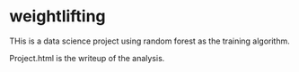 # weightlifting

THis is a data science project using random forest as the training algorithm.

Project.html is the writeup of the analysis.
